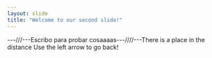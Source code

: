 ```yaml
---
layout: slide
title: "Welcome to our second slide!"
---
```

---///---Escribo para probar cosaaaas---////---There is a place in the distance
Use the left arrow to go back!
